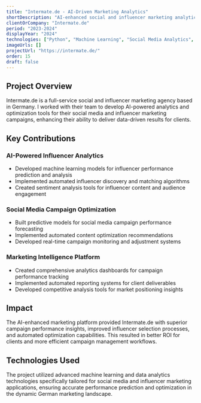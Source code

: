 ```yaml
---
title: "Intermate.de - AI-Driven Marketing Analytics"
shortDescription: "AI-enhanced social and influencer marketing analytics platform for German market"
clientOrCompany: "Intermate.de"
period: "2023-2024"
displayYear: "2024"
technologies: ["Python", "Machine Learning", "Social Media Analytics", "Influencer Marketing", "Data Analytics", "Marketing Technology"]
imageUrls: []
projectUrl: "https://intermate.de/"
order: 15
draft: false
---
```


## Project Overview

Intermate.de is a full-service social and influencer marketing agency based in Germany. I worked with their team to develop AI-powered analytics and optimization tools for their social media and influencer marketing campaigns, enhancing their ability to deliver data-driven results for clients.

## Key Contributions

### AI-Powered Influencer Analytics
- Developed machine learning models for influencer performance prediction and analysis
- Implemented automated influencer discovery and matching algorithms
- Created sentiment analysis tools for influencer content and audience engagement

### Social Media Campaign Optimization
- Built predictive models for social media campaign performance forecasting
- Implemented automated content optimization recommendations
- Developed real-time campaign monitoring and adjustment systems

### Marketing Intelligence Platform
- Created comprehensive analytics dashboards for campaign performance tracking
- Implemented automated reporting systems for client deliverables
- Developed competitive analysis tools for market positioning insights

## Impact

The AI-enhanced marketing platform provided Intermate.de with superior campaign performance insights, improved influencer selection processes, and automated optimization capabilities. This resulted in better ROI for clients and more efficient campaign management workflows.

## Technologies Used

The project utilized advanced machine learning and data analytics technologies specifically tailored for social media and influencer marketing applications, ensuring accurate performance prediction and optimization in the dynamic German marketing landscape. 
